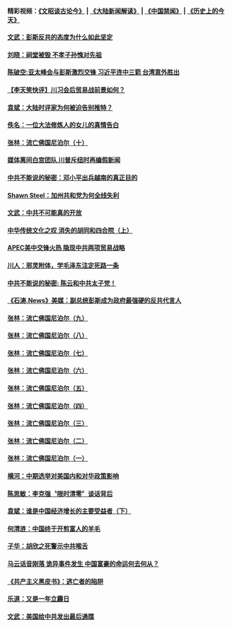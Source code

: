#### 精彩视频：[《文昭谈古论今》](https://github.com/gfw-breaker/wenzhao/blob/master/README.md?t=11210331) | [《大陆新闻解读》](https://github.com/gfw-breaker/ntdtv-comedy/blob/master/README.md?t=11210331) | [《中国禁闻》](https://github.com/gfw-breaker/ntdtv-news/blob/master/README.md?t=11210331) | [《历史上的今天》](https://github.com/gfw-breaker/today-in-history/blob/master/README.md?t=11210331) 

#### [文武：彭斯反共的态度为什么如此坚定](../pages/news207/a1400167.md?t=11210331) 

#### [刘晓：祠堂被毁 不孝子孙愧对先祖](../pages/news207/a1400166.md?t=11210331) 

#### [陈破空:亚太峰会与彭斯激烈交锋 习近平连中三箭 台湾意外胜出](../pages/news207/a1400094.md?t=11210331) 

#### [【李天笑快评】川习会后贸易战前景如何？](../pages/news207/a1400006.md?t=11210331) 

#### [袁斌：大陆时评家为何被迫告别推特？](../pages/news207/a1400029.md?t=11210331) 

#### [佚名：一位大法修炼人的女儿的真情告白](../pages/news207/a1400028.md?t=11210331) 

#### [张林：流亡佛国尼泊尔（十）](../pages/news207/a1400027.md?t=11210331) 

#### [媒体离间白宫团队 川普斥纽时再编假新闻](../pages/news207/a1400024.md?t=11210331) 

#### [中共不能说的秘密：邓小平出兵越南的真正目的](../pages/news207/a1399906.md?t=11210331) 

#### [Shawn Steel：加州共和党为何全线失利](../pages/news207/a1399892.md?t=11210331) 

#### [文武：中共不可能真的开放](../pages/news207/a1399891.md?t=11210331) 

#### [中华传统文化之叹 消失的胡同和四合院（上）](../pages/news207/a1399890.md?t=11210331) 

#### [APEC美中交锋火热 隐现中共两项贸易战略](../pages/news207/a1399889.md?t=11210331) 

#### [川人：邪灵附体，学毛泽东注定死路一条](../pages/news207/a1399888.md?t=11210331) 

#### [中共不能说的秘密: 陈云和中共太子党！](../pages/news207/a1399747.md?t=11210331) 

#### [《石涛.News》美媒：副总统彭斯成为政府最强硬的反共代言人](../pages/news207/a1399809.md?t=11210331) 


#### [张林：流亡佛国尼泊尔（九）](../pages/news207/a1399718.md?t=11210331) 

#### [张林：流亡佛国尼泊尔（八）](../pages/news207/a1399710.md?t=11210331) 

#### [张林：流亡佛国尼泊尔（七）](../pages/news207/a1399712.md?t=11210331) 

#### [张林：流亡佛国尼泊尔（六）](../pages/news207/a1399707.md?t=11210331) 

#### [张林：流亡佛国尼泊尔（五）](../pages/news207/a1399701.md?t=11210331) 

#### [张林：流亡佛国尼泊尔（四）](../pages/news207/a1399698.md?t=11210331) 

#### [张林：流亡佛国尼泊尔（三）](../pages/news207/a1399697.md?t=11210331) 

#### [张林：流亡佛国尼泊尔（二）](../pages/news207/a1399696.md?t=11210331) 

#### [张林：流亡佛国尼泊尔（一）](../pages/news207/a1399695.md?t=11210331) 

#### [横河：中期选举对美国内和对华政策影响](../pages/news207/a1399694.md?t=11210331) 

#### [陈思敏：李克强〝限时清零〞谈话背后](../pages/news207/a1399627.md?t=11210331) 

#### [袁斌：谁是中国经济增长的主要受益者（下）](../pages/news207/a1399626.md?t=11210331) 

#### [何清涟：中国终于开剪富人的羊毛](../pages/news207/a1399624.md?t=11210331) 

#### [子华：胡欣之死警示中共喉舌](../pages/news207/a1399623.md?t=11210331) 

#### [马云话音刚落 诡异事件发生 中国富豪的命运何去何从？](../pages/news207/a1399573.md?t=11210331) 

#### [《共产主义黑皮书》：逃亡者的陷阱](../pages/news207/a1399575.md?t=11210331) 

#### [乐道：又是一年立霾日](../pages/news207/a1399482.md?t=11210331) 

#### [文武：美国给中共发出最后通牒](../pages/news207/a1399480.md?t=11210331) 

